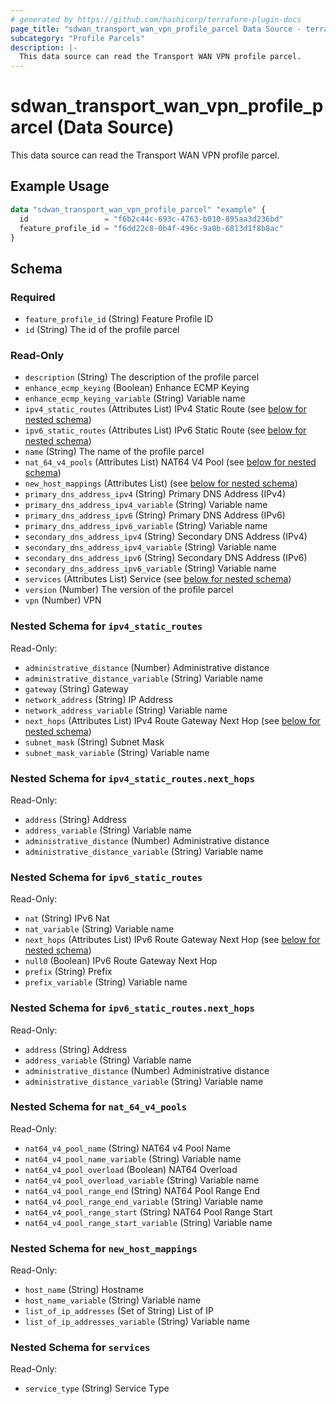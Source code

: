 ```yaml
---
# generated by https://github.com/hashicorp/terraform-plugin-docs
page_title: "sdwan_transport_wan_vpn_profile_parcel Data Source - terraform-provider-sdwan"
subcategory: "Profile Parcels"
description: |-
  This data source can read the Transport WAN VPN profile parcel.
---
```


# sdwan_transport_wan_vpn_profile_parcel (Data Source)

This data source can read the Transport WAN VPN profile parcel.

## Example Usage

```terraform
data "sdwan_transport_wan_vpn_profile_parcel" "example" {
  id                 = "f6b2c44c-693c-4763-b010-895aa3d236bd"
  feature_profile_id = "f6dd22c8-0b4f-496c-9a0b-6813d1f8b8ac"
}
```

<!-- schema generated by tfplugindocs -->
## Schema

### Required

- `feature_profile_id` (String) Feature Profile ID
- `id` (String) The id of the profile parcel

### Read-Only

- `description` (String) The description of the profile parcel
- `enhance_ecmp_keying` (Boolean) Enhance ECMP Keying
- `enhance_ecmp_keying_variable` (String) Variable name
- `ipv4_static_routes` (Attributes List) IPv4 Static Route (see [below for nested schema](#nestedatt--ipv4_static_routes))
- `ipv6_static_routes` (Attributes List) IPv6 Static Route (see [below for nested schema](#nestedatt--ipv6_static_routes))
- `name` (String) The name of the profile parcel
- `nat_64_v4_pools` (Attributes List) NAT64 V4 Pool (see [below for nested schema](#nestedatt--nat_64_v4_pools))
- `new_host_mappings` (Attributes List) (see [below for nested schema](#nestedatt--new_host_mappings))
- `primary_dns_address_ipv4` (String) Primary DNS Address (IPv4)
- `primary_dns_address_ipv4_variable` (String) Variable name
- `primary_dns_address_ipv6` (String) Primary DNS Address (IPv6)
- `primary_dns_address_ipv6_variable` (String) Variable name
- `secondary_dns_address_ipv4` (String) Secondary DNS Address (IPv4)
- `secondary_dns_address_ipv4_variable` (String) Variable name
- `secondary_dns_address_ipv6` (String) Secondary DNS Address (IPv6)
- `secondary_dns_address_ipv6_variable` (String) Variable name
- `services` (Attributes List) Service (see [below for nested schema](#nestedatt--services))
- `version` (Number) The version of the profile parcel
- `vpn` (Number) VPN

<a id="nestedatt--ipv4_static_routes"></a>
### Nested Schema for `ipv4_static_routes`

Read-Only:

- `administrative_distance` (Number) Administrative distance
- `administrative_distance_variable` (String) Variable name
- `gateway` (String) Gateway
- `network_address` (String) IP Address
- `network_address_variable` (String) Variable name
- `next_hops` (Attributes List) IPv4 Route Gateway Next Hop (see [below for nested schema](#nestedatt--ipv4_static_routes--next_hops))
- `subnet_mask` (String) Subnet Mask
- `subnet_mask_variable` (String) Variable name

<a id="nestedatt--ipv4_static_routes--next_hops"></a>
### Nested Schema for `ipv4_static_routes.next_hops`

Read-Only:

- `address` (String) Address
- `address_variable` (String) Variable name
- `administrative_distance` (Number) Administrative distance
- `administrative_distance_variable` (String) Variable name



<a id="nestedatt--ipv6_static_routes"></a>
### Nested Schema for `ipv6_static_routes`

Read-Only:

- `nat` (String) IPv6 Nat
- `nat_variable` (String) Variable name
- `next_hops` (Attributes List) IPv6 Route Gateway Next Hop (see [below for nested schema](#nestedatt--ipv6_static_routes--next_hops))
- `null0` (Boolean) IPv6 Route Gateway Next Hop
- `prefix` (String) Prefix
- `prefix_variable` (String) Variable name

<a id="nestedatt--ipv6_static_routes--next_hops"></a>
### Nested Schema for `ipv6_static_routes.next_hops`

Read-Only:

- `address` (String) Address
- `address_variable` (String) Variable name
- `administrative_distance` (Number) Administrative distance
- `administrative_distance_variable` (String) Variable name



<a id="nestedatt--nat_64_v4_pools"></a>
### Nested Schema for `nat_64_v4_pools`

Read-Only:

- `nat64_v4_pool_name` (String) NAT64 v4 Pool Name
- `nat64_v4_pool_name_variable` (String) Variable name
- `nat64_v4_pool_overload` (Boolean) NAT64 Overload
- `nat64_v4_pool_overload_variable` (String) Variable name
- `nat64_v4_pool_range_end` (String) NAT64 Pool Range End
- `nat64_v4_pool_range_end_variable` (String) Variable name
- `nat64_v4_pool_range_start` (String) NAT64 Pool Range Start
- `nat64_v4_pool_range_start_variable` (String) Variable name


<a id="nestedatt--new_host_mappings"></a>
### Nested Schema for `new_host_mappings`

Read-Only:

- `host_name` (String) Hostname
- `host_name_variable` (String) Variable name
- `list_of_ip_addresses` (Set of String) List of IP
- `list_of_ip_addresses_variable` (String) Variable name


<a id="nestedatt--services"></a>
### Nested Schema for `services`

Read-Only:

- `service_type` (String) Service Type

